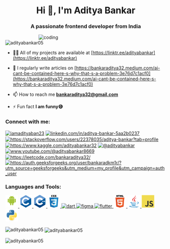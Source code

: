<h1 align="center">Hi 👋, I'm Aditya Bankar</h1>
<h3 align="center">A passionate frontend developer from India</h3>

<img align="right" alt="coding" width="400" src="https://i.pinimg.com/originals/54/e3/7d/54e37d8074ebcde1d96c77d7b2a7f310.gif">

<p align="left"> <img src="https://komarev.com/ghpvc/?username=adityabankar05&label=Profile%20views&color=0e75b6&style=flat" alt="adityabankar05" /> </p>

- 👨‍💻 All of my projects are available at [https://linktr.ee/adityabankar](https://linktr.ee/adityabankar)

- 📝 I regularly write articles on [https://bankaraditya32.medium.com/ai-cant-be-contained-here-s-why-that-s-a-problem-3e76d7c1acf0](https://bankaraditya32.medium.com/ai-cant-be-contained-here-s-why-that-s-a-problem-3e76d7c1acf0)

- 📫 How to reach me **bankaraditya32@gmail.com**

- ⚡ Fun fact **I am funny😅**

<h3 align="left">Connect with me:</h3>
<p align="left">
<a href="https://twitter.com/iamadityaban23" target="blank"><img align="center" src="https://raw.githubusercontent.com/rahuldkjain/github-profile-readme-generator/master/src/images/icons/Social/twitter.svg" alt="iamadityaban23" height="30" width="40" /></a>
<a href="https://linkedin.com/in/linkedin.com/in/aditya-bankar-5aa2b0237" target="blank"><img align="center" src="https://raw.githubusercontent.com/rahuldkjain/github-profile-readme-generator/master/src/images/icons/Social/linked-in-alt.svg" alt="linkedin.com/in/aditya-bankar-5aa2b0237" height="30" width="40" /></a>
<a href="https://stackoverflow.com/users/https://stackoverflow.com/users/22378035/aditya-bankar?tab=profile" target="blank"><img align="center" src="https://raw.githubusercontent.com/rahuldkjain/github-profile-readme-generator/master/src/images/icons/Social/stack-overflow.svg" alt="https://stackoverflow.com/users/22378035/aditya-bankar?tab=profile" height="30" width="40" /></a>
<a href="https://kaggle.com/https://www.kaggle.com/adityabankar32" target="blank"><img align="center" src="https://raw.githubusercontent.com/rahuldkjain/github-profile-readme-generator/master/src/images/icons/Social/kaggle.svg" alt="https://www.kaggle.com/adityabankar32" height="30" width="40" /></a>
<a href="https://medium.com/@adityabankar" target="blank"><img align="center" src="https://raw.githubusercontent.com/rahuldkjain/github-profile-readme-generator/master/src/images/icons/Social/medium.svg" alt="@adityabankar" height="30" width="40" /></a>
<a href="https://www.youtube.com/c/www.youtube.com/@adityabankar8669" target="blank"><img align="center" src="https://raw.githubusercontent.com/rahuldkjain/github-profile-readme-generator/master/src/images/icons/Social/youtube.svg" alt="www.youtube.com/@adityabankar8669" height="30" width="40" /></a>
<a href="https://www.leetcode.com/https://leetcode.com/bankaraditya32/" target="blank"><img align="center" src="https://raw.githubusercontent.com/rahuldkjain/github-profile-readme-generator/master/src/images/icons/Social/leet-code.svg" alt="https://leetcode.com/bankaraditya32/" height="30" width="40" /></a>
<a href="https://auth.geeksforgeeks.org/user/https://auth.geeksforgeeks.org/user/bankaradkm1r/?utm_source=geeksforgeeks&utm_medium=my_profile&utm_campaign=auth_user" target="blank"><img align="center" src="https://raw.githubusercontent.com/rahuldkjain/github-profile-readme-generator/master/src/images/icons/Social/geeks-for-geeks.svg" alt="https://auth.geeksforgeeks.org/user/bankaradkm1r/?utm_source=geeksforgeeks&utm_medium=my_profile&utm_campaign=auth_user" height="30" width="40" /></a>
</p>

<h3 align="left">Languages and Tools:</h3>
<p align="left"> <a href="https://developer.android.com" target="_blank" rel="noreferrer"> <img src="https://raw.githubusercontent.com/devicons/devicon/master/icons/android/android-original-wordmark.svg" alt="android" width="40" height="40"/> </a> <a href="https://www.cprogramming.com/" target="_blank" rel="noreferrer"> <img src="https://raw.githubusercontent.com/devicons/devicon/master/icons/c/c-original.svg" alt="c" width="40" height="40"/> </a> <a href="https://www.w3schools.com/cpp/" target="_blank" rel="noreferrer"> <img src="https://raw.githubusercontent.com/devicons/devicon/master/icons/cplusplus/cplusplus-original.svg" alt="cplusplus" width="40" height="40"/> </a> <a href="https://www.w3schools.com/css/" target="_blank" rel="noreferrer"> <img src="https://raw.githubusercontent.com/devicons/devicon/master/icons/css3/css3-original-wordmark.svg" alt="css3" width="40" height="40"/> </a> <a href="https://dart.dev" target="_blank" rel="noreferrer"> <img src="https://www.vectorlogo.zone/logos/dartlang/dartlang-icon.svg" alt="dart" width="40" height="40"/> </a> <a href="https://www.figma.com/" target="_blank" rel="noreferrer"> <img src="https://www.vectorlogo.zone/logos/figma/figma-icon.svg" alt="figma" width="40" height="40"/> </a> <a href="https://flutter.dev" target="_blank" rel="noreferrer"> <img src="https://www.vectorlogo.zone/logos/flutterio/flutterio-icon.svg" alt="flutter" width="40" height="40"/> </a> <a href="https://www.w3.org/html/" target="_blank" rel="noreferrer"> <img src="https://raw.githubusercontent.com/devicons/devicon/master/icons/html5/html5-original-wordmark.svg" alt="html5" width="40" height="40"/> </a> <a href="https://www.java.com" target="_blank" rel="noreferrer"> <img src="https://raw.githubusercontent.com/devicons/devicon/master/icons/java/java-original.svg" alt="java" width="40" height="40"/> </a> <a href="https://developer.mozilla.org/en-US/docs/Web/JavaScript" target="_blank" rel="noreferrer"> <img src="https://raw.githubusercontent.com/devicons/devicon/master/icons/javascript/javascript-original.svg" alt="javascript" width="40" height="40"/> </a> <a href="https://www.python.org" target="_blank" rel="noreferrer"> <img src="https://raw.githubusercontent.com/devicons/devicon/master/icons/python/python-original.svg" alt="python" width="40" height="40"/> </a> </p>

<p><img align="left" src="https://github-readme-stats.vercel.app/api/top-langs?username=adityabankar05&show_icons=true&locale=en&layout=compact" alt="adityabankar05" /></p>

<p>&nbsp;<img align="center" src="https://github-readme-stats.vercel.app/api?username=adityabankar05&show_icons=true&locale=en" alt="adityabankar05" /></p>

<p><img align="center" src="https://github-readme-streak-stats.herokuapp.com/?user=adityabankar05&" alt="adityabankar05" /></p>
